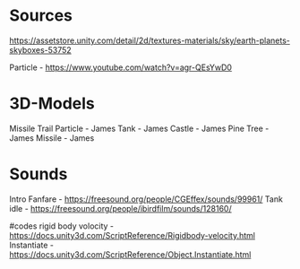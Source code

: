 # Sources
https://assetstore.unity.com/detail/2d/textures-materials/sky/earth-planets-skyboxes-53752

Particle - https://www.youtube.com/watch?v=agr-QEsYwD0

# 3D-Models
Missile Trail Particle - James
Tank - James
Castle - James
Pine Tree - James
Missile - James

# Sounds
Intro Fanfare - https://freesound.org/people/CGEffex/sounds/99961/
Tank idle - https://freesound.org/people/ibirdfilm/sounds/128160/


#codes
rigid body volocity - https://docs.unity3d.com/ScriptReference/Rigidbody-velocity.html
Instantiate - https://docs.unity3d.com/ScriptReference/Object.Instantiate.html
